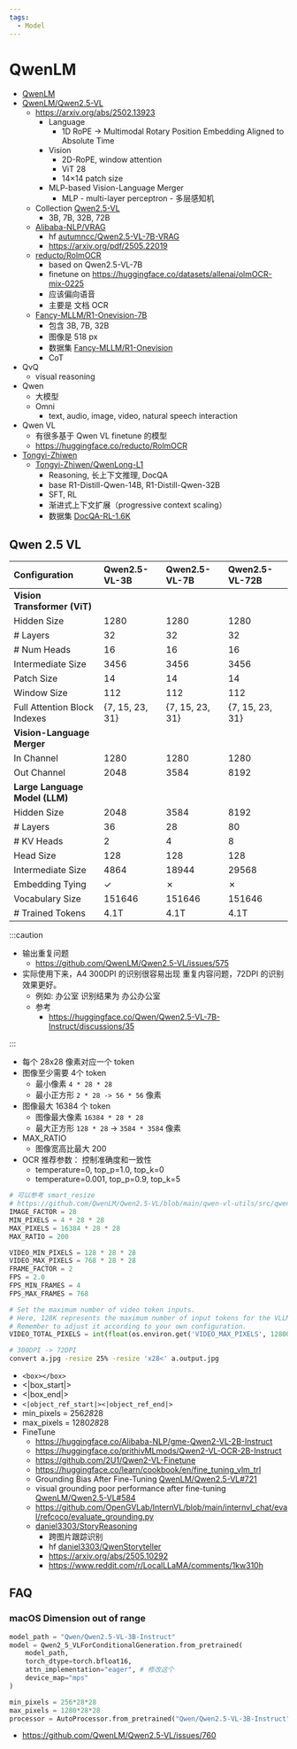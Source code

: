 ```yaml
---
tags:
  - Model
---
```


# QwenLM

- [QwenLM](https://github.com/QwenLM)
- [QwenLM/Qwen2.5-VL](https://github.com/QwenLM/Qwen2.5-VL)
  - https://arxiv.org/abs/2502.13923
    - Language
      - 1D RoPE -> Multimodal Rotary Position Embedding Aligned to Absolute Time
    - Vision
      - 2D-RoPE, window attention
      - ViT 28
      - 14×14 patch size
    - MLP-based Vision-Language Merger
      - MLP - multi-layer perceptron - 多层感知机
  - Collection [Qwen2.5-VL](https://huggingface.co/collections/Qwen/qwen25-vl-6795ffac22b334a837c0f9a5)
    - 3B, 7B, 32B, 72B
  - [Alibaba-NLP/VRAG](https://github.com/Alibaba-NLP/VRAG)
    - hf [autumncc/Qwen2.5-VL-7B-VRAG](https://huggingface.co/autumncc/Qwen2.5-VL-7B-VRAG)
    - https://arxiv.org/pdf/2505.22019
  - [reducto/RolmOCR](https://huggingface.co/reducto/RolmOCR)
    - based on Qwen2.5-VL-7B
    - finetune on https://huggingface.co/datasets/allenai/olmOCR-mix-0225
    - 应该偏向语音
    - 主要是 文档 OCR
  - [Fancy-MLLM/R1-Onevision-7B](https://huggingface.co/Fancy-MLLM/R1-Onevision-7B)
    - 包含 3B, 7B, 32B
    - 图像是 518 px
    - 数据集 [Fancy-MLLM/R1-Onevision](https://huggingface.co/datasets/Fancy-MLLM/R1-Onevision)
    - CoT
- QvQ
  - visual reasoning
- Qwen
  - 大模型
  - Omni
    - text, audio, image, video, natural speech interaction
- Qwen VL
  - 有很多基于 Qwen VL finetune 的模型
  - https://huggingface.co/reducto/RolmOCR
- [Tongyi-Zhiwen](https://github.com/Tongyi-Zhiwen)
  - [Tongyi-Zhiwen/QwenLong-L1](https://github.com/Tongyi-Zhiwen/QwenLong-L1)
    - Reasoning, 长上下文推理, DocQA
    - base R1-Distill-Qwen-14B, R1-Distill-Qwen-32B
    - SFT, RL
    - 渐进式上下文扩展（progressive context scaling）
    - 数据集 [DocQA-RL-1.6K](https://huggingface.co/datasets/Tongyi-Zhiwen/DocQA-RL-1.6K)

## Qwen 2.5 VL

| Configuration                  | Qwen2.5-VL-3B   | Qwen2.5-VL-7B   | Qwen2.5-VL-72B  |
| :----------------------------- | :-------------- | :-------------- | :-------------- |
| **Vision Transformer (ViT)**   |                 |                 |                 |
| Hidden Size                    | 1280            | 1280            | 1280            |
| # Layers                       | 32              | 32              | 32              |
| # Num Heads                    | 16              | 16              | 16              |
| Intermediate Size              | 3456            | 3456            | 3456            |
| Patch Size                     | 14              | 14              | 14              |
| Window Size                    | 112             | 112             | 112             |
| Full Attention Block Indexes   | {7, 15, 23, 31} | {7, 15, 23, 31} | {7, 15, 23, 31} |
| **Vision-Language Merger**     |                 |                 |                 |
| In Channel                     | 1280            | 1280            | 1280            |
| Out Channel                    | 2048            | 3584            | 8192            |
| **Large Language Model (LLM)** |                 |                 |                 |
| Hidden Size                    | 2048            | 3584            | 8192            |
| # Layers                       | 36              | 28              | 80              |
| # KV Heads                     | 2               | 4               | 8               |
| Head Size                      | 128             | 128             | 128             |
| Intermediate Size              | 4864            | 18944           | 29568           |
| Embedding Tying                | ✓               | ✗               | ✗               |
| Vocabulary Size                | 151646          | 151646          | 151646          |
| # Trained Tokens               | 4.1T            | 4.1T            | 4.1T            |

:::caution

- 输出重复问题
  - https://github.com/QwenLM/Qwen2.5-VL/issues/575
- 实际使用下来，A4 300DPI 的识别很容易出现 重复内容问题，72DPI 的识别效果更好。
  - 例如: 办公室 识别结果为 办公办公室
  - 参考
    - https://huggingface.co/Qwen/Qwen2.5-VL-7B-Instruct/discussions/35

:::

- 每个 28x28 像素对应一个 token
- 图像至少需要 4个 token
  - 最小像素 `4 * 28 * 28`
  - 最小正方形 `2 * 28 -> 56 * 56` 像素
- 图像最大 16384 个 token
  - 图像最大像素 `16384 * 28 * 28`
  - 最大正方形 `128 * 28` -> `3584 * 3584` 像素
- MAX_RATIO
  - 图像宽高比最大 200
- OCR 推荐参数： 控制准确度和一致性
  - temperature=0, top_p=1.0, top_k=0
  - temperature=0.001, top_p=0.9, top_k=5

```py
# 可以参考 smart_resize
# https://github.com/QwenLM/Qwen2.5-VL/blob/main/qwen-vl-utils/src/qwen_vl_utils/vision_process.py
IMAGE_FACTOR = 28
MIN_PIXELS = 4 * 28 * 28
MAX_PIXELS = 16384 * 28 * 28
MAX_RATIO = 200

VIDEO_MIN_PIXELS = 128 * 28 * 28
VIDEO_MAX_PIXELS = 768 * 28 * 28
FRAME_FACTOR = 2
FPS = 2.0
FPS_MIN_FRAMES = 4
FPS_MAX_FRAMES = 768

# Set the maximum number of video token inputs.
# Here, 128K represents the maximum number of input tokens for the VLLM model.
# Remember to adjust it according to your own configuration.
VIDEO_TOTAL_PIXELS = int(float(os.environ.get('VIDEO_MAX_PIXELS', 128000 * 28 * 28 * 0.9)))
```

```bash
# 300DPI -> 72DPI
convert a.jpg -resize 25% -resize 'x28<' a.output.jpg
```

- `<box></box>`
- <|box_start|>
- <|box_end|>
- `<|object_ref_start|><|object_ref_end|>`
- min_pixels = 256*28*28
- max_pixels = 1280*28*28
- FineTune
  - https://huggingface.co/Alibaba-NLP/gme-Qwen2-VL-2B-Instruct
  - https://huggingface.co/prithivMLmods/Qwen2-VL-OCR-2B-Instruct
  - https://github.com/2U1/Qwen2-VL-Finetune
  - https://huggingface.co/learn/cookbook/en/fine_tuning_vlm_trl
  - Grounding Bias After Fine-Tuning [QwenLM/Qwen2.5-VL#721](https://github.com/QwenLM/Qwen2.5-VL/issues/721)
  - visual grounding poor performance after fine-tuning [QwenLM/Qwen2.5-VL#584](https://github.com/QwenLM/Qwen2.5-VL/issues/584)
  - https://github.com/OpenGVLab/InternVL/blob/main/internvl_chat/eval/refcoco/evaluate_grounding.py
  - [daniel3303/StoryReasoning](https://github.com/daniel3303/StoryReasoning)
    - 跨图片跟踪识别
    - hf [daniel3303/QwenStoryteller](https://huggingface.co/daniel3303/QwenStoryteller)
    - https://arxiv.org/abs/2505.10292
    - https://www.reddit.com/r/LocalLLaMA/comments/1kw310h

## FAQ

### macOS Dimension out of range

```py
model_path = "Qwen/Qwen2.5-VL-3B-Instruct"
model = Qwen2_5_VLForConditionalGeneration.from_pretrained(
    model_path,
    torch_dtype=torch.bfloat16,
    attn_implementation="eager", # 修改这个
    device_map="mps"
)

min_pixels = 256*28*28
max_pixels = 1280*28*28
processor = AutoProcessor.from_pretrained("Qwen/Qwen2.5-VL-3B-Instruct", min_pixels=min_pixels, max_pixels=max_pixels)
```

- https://github.com/QwenLM/Qwen2.5-VL/issues/760
